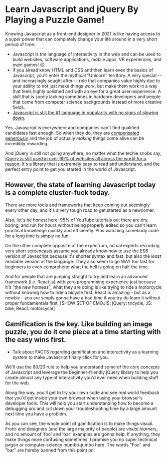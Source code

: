 # Learn Javascript and jQuery By Playing a Puzzle Game!

Knowing Javascript as a front-end designer in 2021 is like having access to a super power that can completely change your life around in a very short period of time:

- Javascript is *the* language of interactivity in the web and can be used to build websites, software applications, mobile apps, VR experiences, and even games! 😉
- If you alread know HTML and CSS and then learn even the basics of Javascript, you'll enter the mythical "Unicorn" territory. A very special -- and increasingly sought after -- role that companies value highly due to your ability to not just make things *work*, but make them work in a way that feels highly polished and with an eye for a great user-experience. A skill that is sorely lacking sometimes in hardcore developers and people that come from computer science backgrounds instead of more creative fields.
- [Javascript is still the #1 language in popularity with no signs of slowing down](http://www.google.com). 

Yes, Javascript is everywhere and companies can't find qualified candidates fast enough. So when they do, they are [compensated generously](http://www.google.com) and the job of actually *making* things come alive can be incredibly rewarding.

And jQuery is still not going anywhere, no matter what the techie snobs say, [jQuery is still used in over 90% of websites all across the world for a reason](http://www.google.com): It's a library that is extremely easy to read and understand, and the perfect entry point to get you started in the world of Javascript.


## However, the state of learning Javascript today is a complete cluster-fuck today. 

There are more tools and frameworks that keep coming out seemingly every other day, and it's a very tough road to get started as a newcomer.

Also, let's be honest here: 95% of YouTube tutorials out there are dry, boring, and run for hours without being properly edited so you can't learn practical knowledge quickly and efficiently. Plus watching somebody code for a long time is simply no fun.

On the other complete opposite of the expectrum, actual experts recording very short screencasts assume you already know how to use the ES6 version of Javascript because it's shorter syntax and fast, but also the *least* readable version of the langauge. They also seem to go WAY too fast for beginners to even comprehend what the hell is going on half the time. 

And for people that are jumping straight to try and learn an advanced framework (i.e. React.js) with zero programming experience just because it's "the new hotness", what they are doing is like trying to ride a motorcycle without knowing how to ride a bicycle first. React is amazing - but as a newbie - you are simply gonna have a bad time if you try do learn it without proper fundamentals first. [SHOW SET OF EMOJIS: jQuery: tricycle, JS: bike, React: motorcycle]


## Gamification is the key. Like building an image puzzle, you do it one piece at a time starting with the easy wins first.

- Talk about FACTS regarding gamification and interactivity as a learning system to make Javascript finally click for you.

We'll use the 80/20 rule to help you understand some of the core concepts of Javascript and leverage the beginner-friendly jQuery library to help you create almost any type of interactivity you'd ever need when building stuff for the web.

Along the way, you'll get to try your own code and see real world feedback that you'd get inside your own browser when using your browser's developer tools. This will help you start understanding how to become a debugging pro and cut down your troubleshooting time by a large amount next time you have a problem.

As you can see, the whole point of gamification is to make things visual. Front-end designers (and the large majority of people) are *visual learners*, and no amount of 'foo' and 'bar' examples are gonna help. If anything, they make things more confusing sometimes. I promise you no super technical jargon or computer-sciency mumbo-jumbo here. The words "Foo" and "bar" are hereby banned from this point on. 

